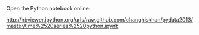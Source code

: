 Open the Python notebook online:

http://nbviewer.ipython.org/urls/raw.github.com/changhiskhan/pydata2013/master/time%2520series%2520python.ipynb

